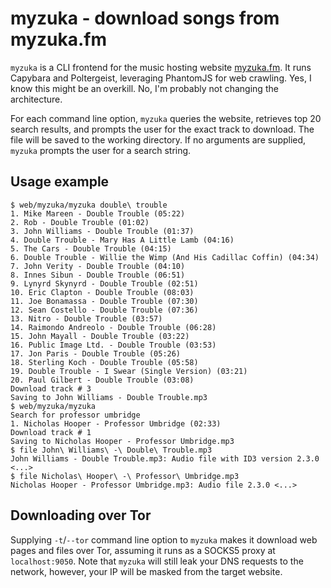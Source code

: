 myzuka - download songs from myzuka.fm
======================================

`myzuka` is a CLI frontend for the music hosting website
[myzuka.fm](https://myzuka.fm). It runs Capybara and Poltergeist, leveraging
PhantomJS for web crawling. Yes, I know this might be an overkill. No, I'm
probably not changing the architecture.

For each command line option, `myzuka` queries the website, retrieves top 20
search results, and prompts the user for the exact track to download. The file
will be saved to the working directory. If no arguments are supplied, `myzuka`
prompts the user for a search string.

Usage example
-------------

```
$ web/myzuka/myzuka double\ trouble
1. Mike Mareen - Double Trouble (05:22)
2. Rob - Double Trouble (01:02)
3. John Williams - Double Trouble (01:37)
4. Double Trouble - Mary Has A Little Lamb (04:16)
5. The Cars - Double Trouble (04:15)
6. Double Trouble - Willie the Wimp (And His Cadillac Coffin) (04:34)
7. John Verity - Double Trouble (04:10)
8. Innes Sibun - Double Trouble (06:51)
9. Lynyrd Skynyrd - Double Trouble (02:51)
10. Eric Clapton - Double Trouble (08:03)
11. Joe Bonamassa - Double Trouble (07:30)
12. Sean Costello - Double Trouble (07:36)
13. Nitro - Double Trouble (03:57)
14. Raimondo Andreolo - Double Trouble (06:28)
15. John Mayall - Double Trouble (03:22)
16. Public Image Ltd. - Double Trouble (03:53)
17. Jon Paris - Double Trouble (05:26)
18. Sterling Koch - Double Trouble (05:58)
19. Double Trouble - I Swear (Single Version) (03:21)
20. Paul Gilbert - Double Trouble (03:08)
Download track # 3
Saving to John Williams - Double Trouble.mp3
$ web/myzuka/myzuka
Search for professor umbridge
1. Nicholas Hooper - Professor Umbridge (02:33)
Download track # 1
Saving to Nicholas Hooper - Professor Umbridge.mp3
$ file John\ Williams\ -\ Double\ Trouble.mp3
John Williams - Double Trouble.mp3: Audio file with ID3 version 2.3.0 <...>
$ file Nicholas\ Hooper\ -\ Professor\ Umbridge.mp3
Nicholas Hooper - Professor Umbridge.mp3: Audio file 2.3.0 <...>
```

Downloading over Tor
--------------------

Supplying `-t`/`--tor` command line option to `myzuka` makes it download web
pages and files over Tor, assuming it runs as a SOCKS5 proxy at
`localhost:9050`. Note that `myzuka` will still leak your DNS requests to the
network, however, your IP will be masked from the target website.

